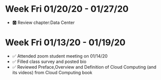 # Week Fri 01/20/20 - 01/27/20
* :o2: Review chapter:Data Center

# Week Fri 01/13/20 - 01/19/20
* :white_check_mark: Attended zoom student meeting on 01/14/20
* :white_check_mark: Filled class survey and posted bio
* :white_check_mark: Reviewed Preface,Overview and Definition of Cloud Computing (and its videos) from Cloud Computing book




